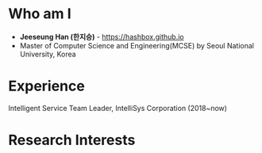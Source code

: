 # Who am I
* **Jeeseung Han (한지승)** - https://hashbox.github.io
* Master of Computer Science and Engineering(MCSE) by Seoul National University, Korea

# Experience
Intelligent Service Team Leader, IntelliSys Corporation (2018~now)

# Research Interests

